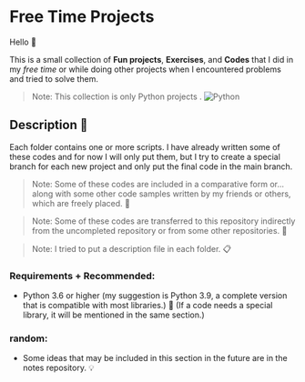 # Free Time Projects
Hello 👋

This is a small collection of **Fun projects**, **Exercises**, and **Codes** that I did in my *free time* or while doing other projects when I encountered problems and tried to solve them.
        
 > Note: This collection is only Python projects .        ![Python](https://img.shields.io/badge/python-3670A0?style=for-the-badge&logo=python&logoColor=ffdd54)

## Description 📑
Each folder contains one or more scripts. I have already written some of these codes and for now I will only put them, but I try to create a special branch for each new project and only put the final code in the main branch.

 > Note: Some of these codes are included in a comparative form or... along with some other code samples written by my friends or others, which are freely placed. 🔗
 
 > Note: Some of these codes are transferred to this repository indirectly from the uncompleted repository or from some other repositories. 🔖
 
 > Note: I tried to put a description file in each folder. 📋

### Requirements + Recommended:
* Python 3.6 or higher (my suggestion is Python 3.9, a complete version that is compatible with most libraries.) 🐍
(If a code needs a special library, it will be mentioned in the same section.)

### random:
- Some ideas that may be included in this section in the future are in the notes repository. 💡

<!--
link uncomleted and note projects
-->

